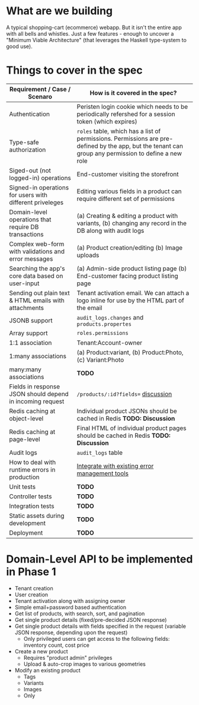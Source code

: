 # What are we building

A typical shopping-cart (ecommerce) webapp. But it isn't the entire app with all bells and whistles. Just a few features - enough to uncover a "Minimum Viable Architecture" (that leverages the Haskell type-system to good use).

# Things to cover in the spec

| Requirement / Case / Scenaro | How is it covered in the spec? |
| --- | --- |
| Authentication | Peristen login cookie which needs to be periodically refershed for a session token (which expires) |
| Type-safe authorization | `roles` table, which has a list of permissions. Permissions are pre-defined by the app, but the tenant can group any permission to define a new role |
| Siged-out (not logged-in) operations | End-customer visiting the storefront |
| Signed-in operations for users with different priveleges | Editing various fields in a product can require different set of permissions |
| Domain-level operations that require DB transactions | (a) Creating & editing a product with variants, (b) changing any record in the DB along with audit logs |
| Complex web-form with validations and error messages | (a) Product creation/editing (b) Image uploads |
| Searching the app's core data based on user-input | (a) Admin-side product listing page (b) End-customer facing product listing page |
| Sending out plain text & HTML emails with attachments | Tenant activation email. We can attach a logo inline for use by the HTML part of the email |
| JSONB support | `audit_logs.changes` and `products.propertes` |
| Array support | `roles.permissions` |
| 1:1 association | Tenant:Account-owner |
| 1:many associations | (a) Product:variant, (b) Product:Photo, (c) Variant:Photo |
| many:many associations | **TODO** |
| Fields in response JSON should depend in incoming request | `/products/:id?fields=` [discussion](https://github.com/vacationlabs/haskell-webapps/issues/10) |
| Redis caching at object-level | Individual product JSONs should be cached in Redis **TODO: Discussion** |
| Redis caching at page-level | Final HTML of individual product pages should be cached in Redis **TODO: Discussion** |
| Audit logs | `audit_logs` table |
| How to deal with runtime errors in production | [Integrate with existing error management tools](https://github.com/vacationlabs/haskell-webapps/issues/13)
| Unit tests | **TODO** |
| Controller tests | **TODO** |
| Integration tests | **TODO** |
| Static assets during development | **TODO** |
| Deployment | **TODO** |

# Domain-Level API to be implemented in Phase 1

* Tenant creation
* User creation
* Tenant activation along with assigning owner
* Simple email+password based authentication
* Get list of products, with search, sort, and pagination
* Get single product details (fixed/pre-decided JSON response)
* Get single product details with fields specified in the request (variable JSON response, depending upon the request)
  * Only privileged users can get access to the following fields: inventory count, cost price
* Create a new product
  * Requires "product admin" privileges
  * Upload & auto-crop images to various geometries
* Modify an existing product
  * Tags
  * Variants
  * Images
  * Only 

